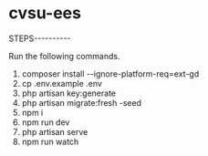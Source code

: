 # cvsu-ees
 
STEPS----------

Run the following commands.
1. composer install --ignore-platform-req=ext-gd
2. cp .env.example .env
3. php artisan key:generate
4. php artisan migrate:fresh -seed
5. npm i
6. npm run dev
7. php artisan serve
8. npm run watch